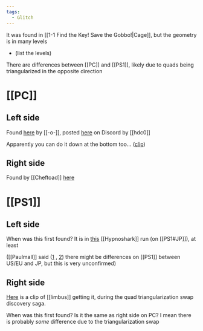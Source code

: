 ```yaml
---
tags:
  - Glitch
---
```

It was found in [[1-1 Find the Key! Save the Gobbo!|Cage]], but the geometry is in many levels
- (list the levels)

There are differences between [[PC]] and [[PS1]], likely due to quads being triangularized in the opposite direction
# [[PC]]
## Left side
Found [here](https://www.youtube.com/watch?v=u0RS7hTrOA4) by [[-o-]], posted [here](https://discord.com/channels/313375426112389123/408694062862958592/419523187064438784) on Discord by [[hdc0]]

Apparently you can do it down at the bottom too... ([clip](https://discord.com/channels/313375426112389123/476594364106276870/729585297901486110))
## Right side
Found by [[Cheftoad]] [here](https://discord.com/channels/313375426112389123/408694062862958592/448107691496439809)
# [[PS1]]
## Left side
When was this first found? It is in [this](https://www.youtube.com/watch?v=yQamI1Zl0P4&t=35s) [[Hypnoshark]] run (on [[PS1#JP]]), at least

([[Paulmall]] said ([1](https://discord.com/channels/313375426112389123/408694062862958592/1290133155160002611) , [2](https://discord.com/channels/313375426112389123/408694062862958592/1290159088654618775)) there might be differences on [[PS1]] between US/EU and JP, but this is very unconfirmed)
## Right side
[Here](https://discord.com/channels/313375426112389123/408694062862958592/1290133147069055062) is a clip of [[limbus]] getting it, during the quad triangularization swap discovery saga.

When was this first found? Is it the same as right side on PC? I mean there is probably *some* difference due to the triangularization swap